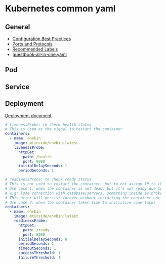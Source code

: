 # Kubernetes common yaml

## General

- [Configuration Best Practices](https://kubernetes.io/docs/concepts/configuration/overview/)
- [Ports and Protocols](https://kubernetes.io/docs/reference/ports-and-protocols/)
- [Recommended Labels](https://kubernetes.io/docs/concepts/overview/working-with-objects/common-labels/)
- [guestbook-all-in-one.yaml](https://github.com/kubernetes/examples/blob/master/guestbook/all-in-one/guestbook-all-in-one.yaml)

## Pod

## Service

## Deployment

[Deployment document](https://kubernetes.io/docs/concepts/workloads/controllers/deployment/)

```yaml
# livenessProbe: to check health status
# This is used as the signal to restart the container
containers:
  - name: envbin
    image: mtinside/envbin:latest
    livenessProbe:
      httpGet:
        path: /health
        port: 8080
      initialDelaySeconds: 1
      periodSeconds: 1
```

```yaml
# readinessProbe: to check ready status
# This is not used to restart the container, but to not assign IP to the pod
# Use case 1: when the container is not dead, but it's not ready due to some reasons
# e.g: lose connection with database/servers, something inside is broken temporarily
# This error will persist forever without restarting the container until we do something
# Use case 2: when the container takes time to initialize some tasks
containers:
  - name: envbin
    image: mtinside/envbin:latest
    readinessProbe:
      httpGet:
        path: /ready
        port: 8080
      initialDelaySeconds: 0
      periodSeconds: 1
      timeoutSeconds: 1
      successThreshold: 1
      failureThreshold: 1
```
